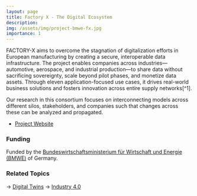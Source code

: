 ```yaml
---
layout: page
title: Factory X - The Digital Ecosystem
description: 
img: /assets/img/project-bmwe-fx.jpg
importance: 1
---
```


FACTORY-X aims to overcome the stagnation of digitalization efforts in European manufacturing by creating a secure, interoperable data infrastructure. The project enables companies across industries—automotive, aerospace, and industrial production—to share data without sacrificing sovereignty, scale beyond pilot phases, and monetize data assets. Through eleven application-focused use cases, it drives real-world business solutions and fosters innovation across entire supply networks[^1].

Our research in this consortium focuses on interconnecting models across different silos, stakeholders, and companies such that changes across these can be analyzed and propagated. 

- [Project Website](https://factory-x.org/)

### Funding

Funded by the [Bundeswirtschaftsministerium für Wirtschaft und Energie (BMWE)](https://www.bundeswirtschaftsministerium.de/Navigation/DE/Home/home.html) of Germany.

### Related Topics

→ [Digital Twins](https://wortmann.ac/dts/)
→ [Industry 4.0](https://wortmann.ac/i40/)
